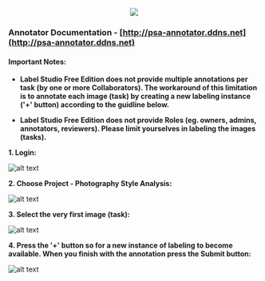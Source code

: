 <p align="center">
  <img src="https://i.imgur.com/68Juvpa.png"/>
</p>

### Annotator Documentation - [http://psa-annotator.ddns.net](http://psa-annotator.ddns.net)

#### Important Notes:
* **Label Studio Free Edition does not provide multiple annotations per task (by one or more Collaborators). The workaround of this limitation is to annotate each image (task) by creating a new labeling instance ('+' button) according to the guidline below.**

* **Label Studio Free Edition does not provide Roles (eg. owners, admins, annotators, reviewers). Please limit yourselves in labeling the images (tasks).**

**1. Login:**

![alt text](https://i.imgur.com/i8edR83.png)

**2. Choose Project - Photography Style Analysis:**

![alt text](https://i.imgur.com/hW7vqC7.png)

**3. Select the very first image (task):**

![alt text](https://i.imgur.com/mCBiLSm.png)

**4. Press the '+' button so for a new instance of labeling to become available. When you finish with the annotation press the Submit button:**

![alt text](https://i.imgur.com/lnPdvWb.png)
